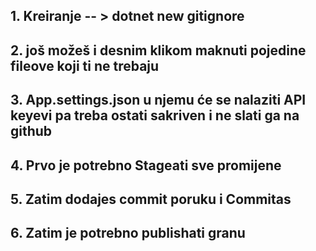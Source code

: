 ## 1. Kreiranje -- > dotnet new gitignore

## 2. još možeš i desnim klikom maknuti pojedine fileove koji ti ne trebaju

## 3. App.settings.json u njemu će se nalaziti API keyevi pa treba ostati sakriven i ne slati ga na github

## 4. Prvo je potrebno Stageati sve promijene 

## 5. Zatim dodajes commit poruku i Commitas

## 6. Zatim je potrebno publishati granu



